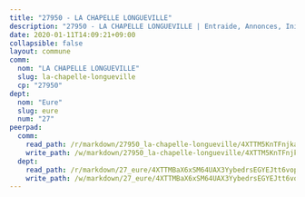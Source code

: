 ```yaml
---
title: "27950 - LA CHAPELLE LONGUEVILLE"
description: "27950 - LA CHAPELLE LONGUEVILLE | Entraide, Annonces, Initiatives"
date: 2020-01-11T14:09:21+09:00
collapsible: false
layout: commune
comm:
  nom: "LA CHAPELLE LONGUEVILLE"
  slug: la-chapelle-longueville
  cp: "27950"
dept:
  nom: "Eure"
  slug: eure
  num: "27"
peerpad:
  comm:
    read_path: /r/markdown/27950_la-chapelle-longueville/4XTTM5KnTFnjkaqjTrbtm6ZHvTuQHnZSemDTXEY324cYbfyr1
    write_path: /w/markdown/27950_la-chapelle-longueville/4XTTM5KnTFnjkaqjTrbtm6ZHvTuQHnZSemDTXEY324cYbfyr1-K3TgV2J26rPKUzetevnTi2VwL14fNsWfZ8aBeAbjLPF6MsxaiQUGjxbsiMjyFk7zcSgzMP8VwP9LmpBbB5MbTPsAqaw7Vj7MFxyKJnwkJdWip4HN9pyriTtP8Ya8x7o7nGV9RztR
  dept:
    read_path: /r/markdown/27_eure/4XTTMBaX6xSM64UAX3YybedrsEGYEJtt6vopdQsPEFtGijgwg
    write_path: /w/markdown/27_eure/4XTTMBaX6xSM64UAX3YybedrsEGYEJtt6vopdQsPEFtGijgwg-K3TgUmjy61Gu7ZFzjoVmiacXP2Rc4pq6sxVCYUX3mFQZWQw9yCKsEoAMagtuW4jJTYhK96DsWW4cPmZLagvQNZ34BscGcu4btrtJibt18c1mpqofaWe6Q3RartDiuMTjY7NrsH4r
---
```


